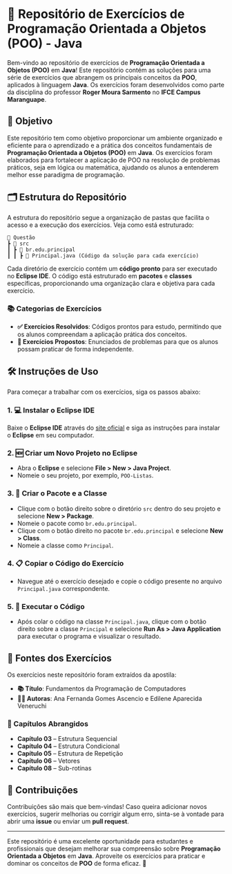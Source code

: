 
# **🚀 Repositório de Exercícios de Programação Orientada a Objetos (POO) - Java**

Bem-vindo ao repositório de exercícios de **Programação Orientada a Objetos (POO)** em **Java**! Este repositório contém as soluções para uma série de exercícios que abrangem os principais conceitos da **POO**, aplicados à linguagem **Java**. Os exercícios foram desenvolvidos como parte da disciplina do professor **Roger Moura Sarmento** no **IFCE Campus Maranguape**.

## **🎯 Objetivo**

Este repositório tem como objetivo proporcionar um ambiente organizado e eficiente para o aprendizado e a prática dos conceitos fundamentais de **Programação Orientada a Objetos (POO)** em **Java**. Os exercícios foram elaborados para fortalecer a aplicação de POO na resolução de problemas práticos, seja em lógica ou matemática, ajudando os alunos a entenderem melhor esse paradigma de programação.

## **🗂️ Estrutura do Repositório**

A estrutura do repositório segue a organização de pastas que facilita o acesso e a execução dos exercícios. Veja como está estruturado:

```
📂 Questão
┣ 📂 src
┃ ┣ 📂 br.edu.principal
┃ ┃ ┣ 📜 Principal.java (Código da solução para cada exercício)
```


Cada diretório de exercício contém um **código pronto** para ser executado no **Eclipse IDE**. O código está estruturado em **pacotes** e **classes** específicas, proporcionando uma organização clara e objetiva para cada exercício.

### **📚 Categorias de Exercícios**

- **✅ Exercícios Resolvidos**: Códigos prontos para estudo, permitindo que os alunos compreendam a aplicação prática dos conceitos.
- **📝 Exercícios Propostos**: Enunciados de problemas para que os alunos possam praticar de forma independente.

## **🛠️ Instruções de Uso**

Para começar a trabalhar com os exercícios, siga os passos abaixo:

### 1. **💻 Instalar o Eclipse IDE**
Baixe o **Eclipse IDE** através do [site oficial](https://www.eclipse.org/downloads) e siga as instruções para instalar o **Eclipse** em seu computador.

### 2. **🆕 Criar um Novo Projeto no Eclipse**
- Abra o **Eclipse** e selecione **File > New > Java Project**.
- Nomeie o seu projeto, por exemplo, `POO-Listas`.

### 3. **📂 Criar o Pacote e a Classe**
- Clique com o botão direito sobre o diretório `src` dentro do seu projeto e selecione **New > Package**.
- Nomeie o pacote como `br.edu.principal`.
- Clique com o botão direito no pacote `br.edu.principal` e selecione **New > Class**.
- Nomeie a classe como `Principal`.

### 4. **📋 Copiar o Código do Exercício**
- Navegue até o exercício desejado e copie o código presente no arquivo `Principal.java` correspondente.

### 5. **🚀 Executar o Código**
- Após colar o código na classe `Principal.java`, clique com o botão direito sobre a classe `Principal` e selecione **Run As > Java Application** para executar o programa e visualizar o resultado.

## **📖 Fontes dos Exercícios**

Os exercícios neste repositório foram extraídos da apostila:

- **📚 Título**: Fundamentos da Programação de Computadores
- **👩‍🏫 Autoras**: Ana Fernanda Gomes Ascencio e Edilene Aparecida Veneruchi

### **📑 Capítulos Abrangidos**

- **Capítulo 03** – Estrutura Sequencial
- **Capítulo 04** – Estrutura Condicional
- **Capítulo 05** – Estrutura de Repetição
- **Capítulo 06** – Vetores
- **Capítulo 08** – Sub-rotinas

## **🤝 Contribuições**

Contribuições são mais que bem-vindas! Caso queira adicionar novos exercícios, sugerir melhorias ou corrigir algum erro, sinta-se à vontade para abrir uma **issue** ou enviar um **pull request**.

---

Este repositório é uma excelente oportunidade para estudantes e profissionais que desejam melhorar sua compreensão sobre **Programação Orientada a Objetos** em **Java**. Aproveite os exercícios para praticar e dominar os conceitos de **POO** de forma eficaz. 🌟

